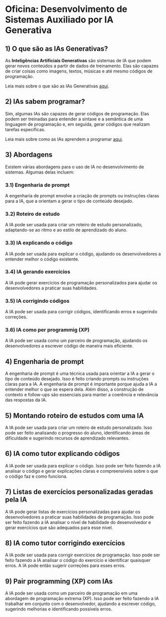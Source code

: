 # Oficina: Desenvolvimento de Sistemas Auxiliado por IA Generativa

## 1) O que são as IAs Generativas?

As **Inteligências Artificiais Generativas** são sistemas de IA que podem gerar novos conteúdos a partir de dados de treinamento. Elas são capazes de criar coisas como imagens, textos, músicas e até mesmo códigos de programação.

Leia mais sobre o que são as IAs Generativas [aqui](capitulo_1/o_que_sao_ias.md).

## 2) IAs sabem programar?

Sim, algumas IAs são capazes de gerar códigos de programação. Elas podem ser treinadas para entender a sintaxe e a semântica de uma linguagem de programação e, em seguida, gerar códigos que realizam tarefas específicas.

Leia mais sobre como as IAs aprendem a programar [aqui](capitulo_2/as_ias_sabem_programar.md).

## 3) Abordagens

Existem várias abordagens para o uso de IA no desenvolvimento de sistemas. Algumas delas incluem:

### 3.1) Engenharia de prompt

A engenharia de prompt envolve a criação de prompts ou instruções claras para a IA, que a orientam a gerar o tipo de conteúdo desejado.

### 3.2) Roteiro de estudo

A IA pode ser usada para criar um roteiro de estudo personalizado, adaptando-se ao ritmo e ao estilo de aprendizado do aluno.

### 3.3) IA explicando o código

A IA pode ser usada para explicar o código, ajudando os desenvolvedores a entender melhor o código existente.

### 3.4) IA gerando exercícios

A IA pode gerar exercícios de programação personalizados para ajudar os desenvolvedores a praticar suas habilidades.

### 3.5) IA corrigindo códigos

A IA pode ser usada para corrigir códigos, identificando erros e sugerindo correções.

### 3.6) IA como per programmig (XP)

A IA pode ser usada como um parceiro de programação, ajudando os desenvolvedores a escrever código de maneira mais eficiente.

## 4) Engenharia de prompt

A engenharia de prompt é uma técnica usada para orientar a IA a gerar o tipo de conteúdo desejado. Isso é feito criando prompts ou instruções claras para a IA. A engenharia de prompt é importante porque ajuda a IA a entender melhor o que se espera dela. Além disso, a construção de contexto e follow-ups são essenciais para manter a coerência e relevância das respostas da IA.

## 5) Montando roteiro de estudos com uma IA

A IA pode ser usada para criar um roteiro de estudo personalizado. Isso pode ser feito analisando o progresso do aluno, identificando áreas de dificuldade e sugerindo recursos de aprendizado relevantes.

## 6) IA como tutor explicando códigos

A IA pode ser usada para explicar o código. Isso pode ser feito fazendo a IA analisar o código e gerar explicações claras e compreensíveis sobre o que o código faz e como funciona.

## 7) Listas de exercícios personalizadas geradas pela IA

A IA pode gerar listas de exercícios personalizadas para ajudar os desenvolvedores a praticar suas habilidades de programação. Isso pode ser feito fazendo a IA analisar o nível de habilidade do desenvolvedor e gerar exercícios que são adequados para esse nível.

## 8) IA como tutor corrigindo exercícios

A IA pode ser usada para corrigir exercícios de programação. Isso pode ser feito fazendo a IA analisar o código do exercício e identificar quaisquer erros. A IA pode então sugerir correções para esses erros.

## 9) Pair programming (XP) com IAs

A IA pode ser usada como um parceiro de programação em uma abordagem de programação extrema (XP). Isso pode ser feito fazendo a IA trabalhar em conjunto com o desenvolvedor, ajudando a escrever código, sugerindo melhorias e identificando possíveis erros.
